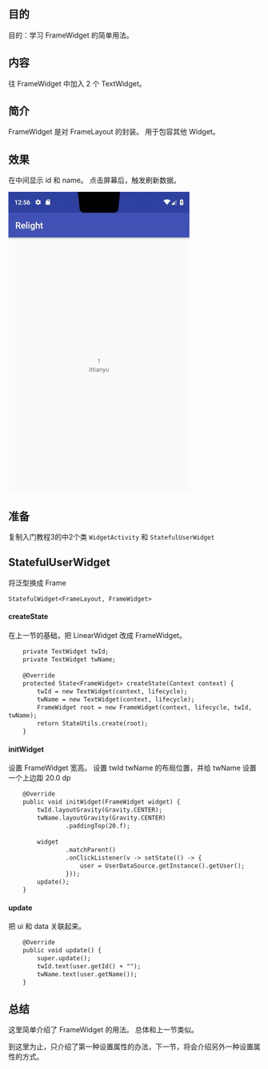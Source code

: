 

## 目的 ##
目的：学习 FrameWidget 的简单用法。

## 内容 ##
往 FrameWidget 中加入 2 个 TextWidget。

## 简介 ##
FrameWidget 是对 FrameLayout 的封装。 用于包容其他 Widget。

## 效果 ##
在中间显示 id 和 name。
点击屏幕后，触发刷新数据。

![](../../images/1_AndroidWidget.jpg)


## 准备 ##

复制入门教程3的中2个类 `WidgetActivity` 和 `StatefulUserWidget`

## StatefulUserWidget ##

将泛型换成 Frame
```
StatefulWidget<FrameLayout, FrameWidget>
```

#### createState ####

在上一节的基础，把 LinearWidget 改成 FrameWidget。

```
    private TextWidget twId;
    private TextWidget twName;

    @Override
    protected State<FrameWidget> createState(Context context) {
        twId = new TextWidget(context, lifecycle);
        twName = new TextWidget(context, lifecycle);
        FrameWidget root = new FrameWidget(context, lifecycle, twId, twName);
        return StateUtils.create(root);
    }
```

#### initWidget ####

设置 FrameWidget 宽高。
设置 twId twName 的布局位置，并给 twName 设置一个上边距 20.0 dp

```
    @Override
    public void initWidget(FrameWidget widget) {
        twId.layoutGravity(Gravity.CENTER);
        twName.layoutGravity(Gravity.CENTER)
                .paddingTop(20.f);

        widget
                .matchParent()
                .onClickListener(v -> setState(() -> {
                    user = UserDataSource.getInstance().getUser();
                }));
		update();
    }
```

#### update ####

把 ui 和 data 关联起来。

```
    @Override
    public void update() {
        super.update();
        twId.text(user.getId() + "");
        twName.text(user.getName());
    }
```

## 总结 ##

这里简单介绍了 FrameWidget 的用法。 总体和上一节类似。

到这里为止，只介绍了第一种设置属性的办法，下一节，将会介绍另外一种设置属性的方式。

